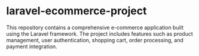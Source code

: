 # laravel-ecommerce-project
This repository contains a comprehensive e-commerce application built using the Laravel framework. The project includes features such as product management, user authentication, shopping cart, order processing, and payment integration.  
